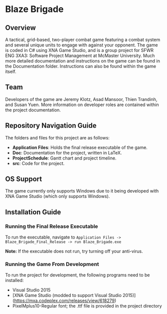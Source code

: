 # Blaze Brigade
## Overview
A tactical, grid-based, two-player combat game featuring a combat system and several unique units to engage with against your opponent. The game is coded in C# using XNA Game Studio, and is a group project for SFWR ENG 3XA3: Software Project Management at McMaster University. Much more detailed documentation and instructions on the game can be found in the Documentation folder. Instructions can also be found within the game itself.

## Team
Developers of the game are Jeremy Klotz, Asad Mansoor, Thien Trandinh, and Susan Yuen. More information on developer roles are contained within the project documentation.

## Repository Navigation Guide
The folders and files for this project are as follows:
- **Application Files**: Holds the final release executable of the game.
- **Doc**: Documentation for the project, written in LaTeX.
- **ProjectSchedule**: Gantt chart and project timeline.
- **src**: Code for the project.

## OS Support
The game currently only supports Windows due to it being developed with XNA Game Studio (which only supports Windows).

## Installation Guide
### Running the Final Release Executable
To run the executable, navigate to `Application Files -> Blaze_Brigade_Final_Release -> run Blaze_Brigade.exe`

**Note:** If the executable does not run, try turning off your anti-virus.

### Running the Game From Development
To run the project for development, the following programs need to be installed:
- Visual Studio 2015
- [XNA Game Studio (modded to support Visual Studio 2015)] (https://mxa.codeplex.com/releases/view/618279)
- PixelMplus10-Regular font; the .ttf file is provided in the project directory
